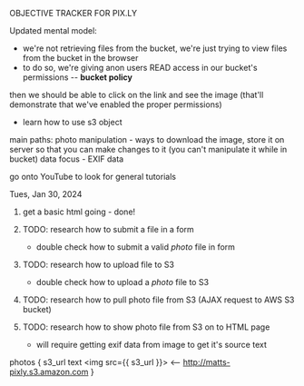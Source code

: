OBJECTIVE TRACKER FOR PIX.LY

Updated mental model:
- we're not retrieving files from the bucket, we're just trying to view files from the bucket in the browser
- to do so, we're giving anon users READ access in our bucket's permissions -- **bucket policy**

then we should be able to click on the link and see the image (that'll demonstrate that we've enabled the proper permissions)


- learn how to use s3 object


main paths:
photo manipulation - ways to download the image, store it on server so that you can make changes to it (you can't manipulate it while in bucket)
data focus - EXIF data

go onto YouTube to look for general tutorials



Tues, Jan 30, 2024
1. get a basic html going - done!
2. TODO: research how to submit a file in a form
    - double check how to submit a valid *photo* file in form
3. TODO: research how to upload file to S3
    - double check how to upload a *photo* file to S3


4. TODO: research how to pull photo file from S3 (AJAX request to AWS S3 bucket)
5. TODO: research how to show photo file from S3 on to HTML page
    - will require getting exif data from image to get it's source text

photos {
    s3_url text                     <img src={{ s3_url }}>          <-- http://matts-pixly.s3.amazon.com
}